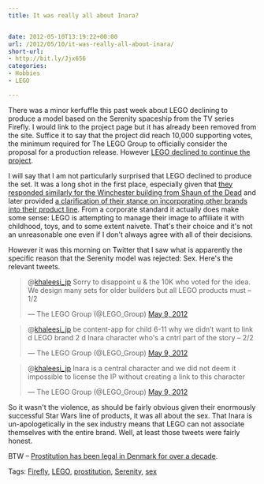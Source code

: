 ```yaml
---
title: It was really all about Inara?


date: 2012-05-10T13:19:22+00:00
url: /2012/05/10/it-was-really-all-about-inara/
short-url:
- http://bit.ly/Jjx656
categories:
- Hobbies
- LEGO

---
```

<div class='microid-mailto+http:sha1:a7facf316ab8487c81ee8b2bee1f10a8ff4bc8a4'>

There was a minor kerfuffle this past week about LEGO declining to produce a model based on the Serenity spaceship from the TV series Firefly. I would link to the project page but it has already been removed from the site. Suffice it to say that the project did reach 10,000 supporting votes, the minimum required for The LEGO Group to officially consider the proposal for a production release. However <a href="http://legocuusoo.posterous.com/congratulations-to-the-firefly-serenity-plays" target="_blank">LEGO declined to continue the project</a>.



I will say that I am not particularly surprised that LEGO declined to produce the set. It was a long shot in the first place, especially given that <a href="http://legocuusoo.posterous.com/results-of-the-lego-review-for-the-winchester" target="_blank">they responded similarly for the Winchester building from Shaun of the Dead</a> and later provided <a href="http://legocuusoo.posterous.com/brand-standards-what-makes-an-appropriate-leg" target="_blank">a clarification of their stance on incorporating other brands into their product line</a>. From a corporate standard it actually does make some sense: LEGO is attempting to manage their image to affiliate it with childhood, toys, and to some extent naivete. That's their choice and it's not an unreasonable one even if I don't always agree with all of their decisions.



However it was this morning on Twitter that I saw what is apparently the specific reason that the Serenity model was rejected: Sex. Here's the relevant tweets.


<blockquote class="twitter-tweet tw-align-center" data-in-reply-to="200113013548781569">

@<a href="https://twitter.com/khaleesi_jp">khaleesi_jp</a> Sorry to disappoint u & the 10K who voted for the idea. We design many sets for older builders but all LEGO products must &#8211; 1/2



&mdash; The LEGO Group (@LEGO_Group) <a href="https://twitter.com/LEGO_Group/status/200334500687912960" data-datetime="2012-05-09T21:20:41+00:00">May 9, 2012</a>

</blockquote>




<blockquote class="twitter-tweet tw-align-center" data-in-reply-to="200113013548781569">

@<a href="https://twitter.com/khaleesi_jp">khaleesi_jp</a> be content-app for child 6-11 why we didn’t want to link d LEGO brand 2 d Inara character who's a cntrl part of the story &#8211; 2/2



&mdash; The LEGO Group (@LEGO_Group) <a href="https://twitter.com/LEGO_Group/status/200334734457442305" data-datetime="2012-05-09T21:21:37+00:00">May 9, 2012</a>

</blockquote>




<blockquote class="twitter-tweet tw-align-center" data-in-reply-to="200334884504481793">

@<a href="https://twitter.com/khaleesi_jp">khaleesi_jp</a> Inara is a central character and we did not deem it impossible to license the IP without creating a link to this character



&mdash; The LEGO Group (@LEGO_Group) <a href="https://twitter.com/LEGO_Group/status/200336248995446785" data-datetime="2012-05-09T21:27:38+00:00">May 9, 2012</a>

</blockquote>





So it wasn't the violence, as should be fairly obvious given their enormously successful Star Wars line of products, it was all about the sex. That Inara is un-apologetically in the sex industry means that LEGO can not associate themselves with the entire brand. Well, at least those tweets were fairly honest.



BTW &#8211; <a href="http://en.wikipedia.org/wiki/Prostitution_in_Denmark" target="_blank">Prostitution has been legal in Denmark for over a decade</a>.

</div>

<div class="st-post-tags">
Tags: <a href="http://www.cavort.org/tag/firefly/" title="Firefly" rel="tag">Firefly</a>, <a href="http://www.cavort.org/tag/lego/" title="LEGO" rel="tag">LEGO</a>, <a href="http://www.cavort.org/tag/prostitution/" title="prostitution" rel="tag">prostitution</a>, <a href="http://www.cavort.org/tag/serenity/" title="Serenity" rel="tag">Serenity</a>, <a href="http://www.cavort.org/tag/sex/" title="sex" rel="tag">sex</a><br />
</div>